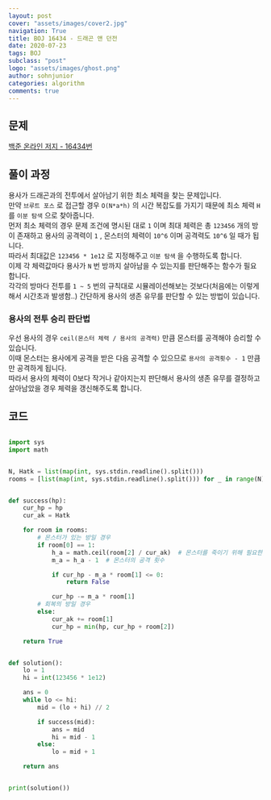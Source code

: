 ```yaml
---
layout: post
cover: "assets/images/cover2.jpg"
navigation: True
title: BOJ 16434 - 드래곤 앤 던전
date: 2020-07-23
tags: BOJ
subclass: "post"
logo: "assets/images/ghost.png"
author: sohnjunior
categories: algorithm
comments: true
---
```


## 문제

[백준 온라인 저지 - 16434번](https://www.acmicpc.net/problem/16434)

## 풀이 과정

용사가 드래곤과의 전투에서 살아남기 위한 최소 체력을 찾는 문제입니다. <br>
만약 `브루트 포스` 로 접근할 경우 `O(N*a*h)` 의 시간 복잡도를 가지기 때문에 최소 체력 `H` 를 `이분 탐색` 으로 찾아줍니다. <br>
먼저 최소 체력의 경우 문제 조건에 명시된 대로 `1` 이며 최대 체력은 총 `123456` 개의 방이 존재하고 용사의 공격력이 `1` , 몬스터의 체력이 `10^6` 이며 공격력도 `10^6` 일 때가 됩니다. <br>
따라서 최대값은 `123456 * 1e12` 로 지정해주고 `이분 탐색` 을 수행하도록 합니다. <br>
이제 각 체력값마다 용사가 `N` 번 방까지 살아남을 수 있는지를 판단해주는 함수가 필요합니다. <br>
각각의 방마다 전투를 `1 ~ 5` 번의 규칙대로 시뮬레이션해보는 것보다(처음에는 이렇게 해서 시간초과 발생함..) 간단하게 용사의 생존 유무를 판단할 수 있는 방법이 있습니다. <br>

### 용사의 전투 승리 판단법

우선 용사의 경우 `ceil(몬스터 체력 / 용사의 공격력)` 만큼 몬스터를 공격해야 승리할 수 있습니다. <br>
이때 몬스터는 용사에게 공격을 받은 다음 공격할 수 있으므로 `용사의 공격횟수 - 1` 만큼만 공격하게 됩니다. <br>
따라서 용사의 체력이 0보다 작거나 같아지는지 판단해서 용사의 생존 유무를 결정하고 살아남았을 경우 체력을 갱신해주도록 합니다. <br>

## 코드

```python

import sys
import math


N, Hatk = list(map(int, sys.stdin.readline().split()))
rooms = [list(map(int, sys.stdin.readline().split())) for _ in range(N)]


def success(hp):
    cur_hp = hp
    cur_ak = Hatk

    for room in rooms:
        # 몬스터가 있는 방일 경우
        if room[0] == 1:
            h_a = math.ceil(room[2] / cur_ak)  # 몬스터를 죽이기 위해 필요한 공격 횟수
            m_a = h_a - 1  # 몬스터의 공격 횟수

            if cur_hp - m_a * room[1] <= 0:
                return False

            cur_hp -= m_a * room[1]
        # 회복의 방일 경우
        else:
            cur_ak += room[1]
            cur_hp = min(hp, cur_hp + room[2])

    return True


def solution():
    lo = 1
    hi = int(123456 * 1e12)

    ans = 0
    while lo <= hi:
        mid = (lo + hi) // 2

        if success(mid):
            ans = mid
            hi = mid - 1
        else:
            lo = mid + 1

    return ans


print(solution())

```

